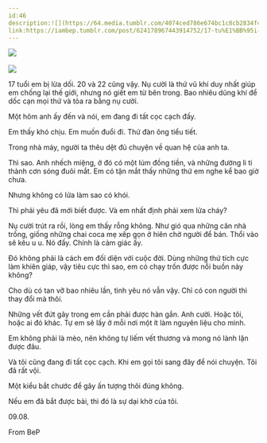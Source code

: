 ```yaml
---
id:46
description:![](https://64.media.tumblr.com/4074ced786e674bc1c8cb2834f4372f8/19f114703e6e49fa-9e/s1280x1920/7cd80f60cba8ea2ab1aaf5054572d7f9943f4579.jpg)
link:https://iambep.tumblr.com/post/624178967443914752/17-tu%E1%BB%95i-em-b%E1%BB%8B-l%E1%BB%ABa-d%E1%BB%91i-20-v%C3%A0-22-c%C5%A9ng-v%E1%BA%ADy-n%E1%BB%A5-c%C6%B0%E1%BB%9Di
---
```


![](https://64.media.tumblr.com/c40873e21097cbacc889f6d7d9a77880/19f114703e6e49fa-e9/s1280x1920/e0aeb70ccf251728e6dbc395898e885d25cae9ed.jpg) 

![](https://64.media.tumblr.com/4074ced786e674bc1c8cb2834f4372f8/19f114703e6e49fa-9e/s1280x1920/7cd80f60cba8ea2ab1aaf5054572d7f9943f4579.jpg)

17 tuổi em bị lừa dối. 20 và 22 cũng vậy. Nụ cười là thứ vũ khí duy nhất
giúp em chống lại thế giới, nhưng nó giết em từ bên trong. Bao nhiêu dũng
khí để dốc cạn mọi thứ và tỏa ra bằng nụ cười.

Một hôm anh ấy đến và nói, em đang đi tất cọc cạch đấy.

Em thấy khó chịu. Em muốn đuổi đi. Thứ đàn ông tiểu tiết.

Trong nhà máy, người ta thêu dệt đủ chuyện về quan hệ của anh ta.

Thì sao. Anh nhếch miệng, ở đó có một lúm đồng tiền, và những đường li ti
thành cơn sóng đuôi mắt. Em có tận mắt thấy những thứ em nghe kể bao giờ
chưa.

Nhưng không có lửa làm sao có khói.

Thì phải yêu đã mới biết được. Và em nhất định phải xem lửa cháy?

Nụ cười trút ra rồi, lòng em thấy rỗng không. Như gió qua những căn nhà
trống, giống những chai coca mẹ xếp gọn ở hiên chờ người để bán. Thổi vào
sẽ kêu u u. Nó đấy. Chính là cảm giác ấy.

Đó không phải là cách em đối diện với cuộc đời. Dùng những thứ tích cực
làm khiên giáp, vậy tiêu cực thì sao, em có chạy trốn được nỗi buồn này
không?

Cho dù có tan vỡ bao nhiêu lần, tình yêu nó vẫn vậy. Chỉ có con người thì
thay đổi mà thôi.

Những vết đứt gãy trong em cần phải được hàn gắn. Anh cười. Hoặc tôi, hoặc
ai đó khác. Tự em sẽ lấy ở mỗi nơi một ít làm nguyên liệu cho mình.

Em không phải là mèo, nên không tự liếm vết thương và mong nó lành lặn được
đâu.

Và tôi cũng đang đi tất cọc cạch. Khi em gọi tôi sang đây để nói chuyện.
Tôi đã rất vội.

Một kiểu bắt chước để gây ấn tượng thôi đúng không.

Nếu em đã bắt được bài, thì đó là sự dại khờ của tôi.

09.08.

From BeP
